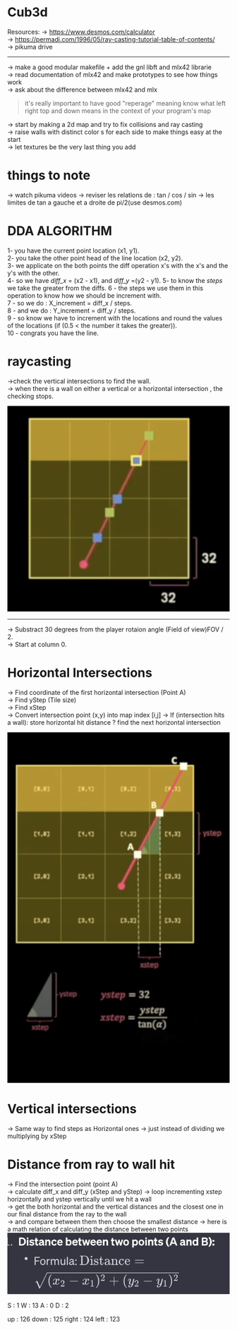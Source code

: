 # Cub3d
Resources:
 -> https://www.desmos.com/calculator  
 -> https://permadi.com/1996/05/ray-casting-tutorial-table-of-contents/  
 -> pikuma drive  
 **************

-> make a good modular makefile + add the gnl libft and mlx42 librarie  
-> read documentation of mlx42 and make prototypes to see how things work  
-> ask about the difference between mlx42 and mlx  

> it's really important to have good "reperage" meaning know what left right top and down means in the context of your program's map   

-> start by making a 2d map and try to fix collisions and ray casting  
-> raise walls with distinct color   s for each side to make things easy at the start  
-> let textures be the very last thing you add  

# things to note
 
-> watch pikuma videos
-> reviser les relations de : tan / cos / sin
-> les limites de tan a gauche et a droite de pi/2(use desmos.com)

# DDA ALGORITHM

1- you have the current point location (x1, y1).  
2- you take the other point head of the line location (x2, y2).  
3- we applicate on the both points the diff operation x's with the x's and the y's with the other.  
4- so we have *diff_x*  = (x2 - x1), and *diff_y* =(y2 - y1).
5- to know the *steps* we take the greater from the diffs.
6 -  the steps we use them in this operation to know how we should be increment with.  
7 - so we do :  X_increment = diff_x / steps.  
8 - and  we do :  Y_increment = diff_y / steps.  
9 - so know we have to increment with the locations and round the values of the locations (if (0.5 < the number it takes the greater)).  
10 - congrats you have the line.  

# raycasting

->check the vertical intersections to find the wall.  
-> when there is a wall on either a vertical or a horizontal intersection , the checking stops.  

![Alt text](<Screen Shot 2023-12-23 at 1.20.34 AM.png>)

*********************
-> Substract 30 degrees  from the player rotaion angle (Field of view)FOV / 2.  
-> Start at column 0.  
 # Horizontal Intersections  
  
-> Find coordinate of the first horizontal intersection (Point A)  
-> Find yStep (Tile size)  
-> Find xStep  
-> Convert intersection point (x,y) into map index [i,j]
-> If (intersection hits a wall): store horizontal hit distance ? find the next horizontal intersection  

![Alt text](Horzontal-inter.png)  

# Vertical intersections

-> Same way to find steps as Horizontal ones 
-> just instead of dividing we multiplying by xStep  

# Distance from ray to wall hit  

-> Find the intersection point (point A)  
-> calculate diff_x and diff_y (xStep and yStep)
-> loop incrementing xstep horizontally and ystep vertically until we hit a wall  
-> get the both horizontal and the vertical distances and the closest one in our final distance from the ray to the wall  
-> and compare between them then choose the smallest distance
-> here is a math relation of calculating the distance between two points
![Alt text](<Screen Shot 2024-01-03 at 3.12.05 AM.png>)



S : 1
W : 13
A : 0
D : 2

up : 126
down : 125
right : 124
left : 123